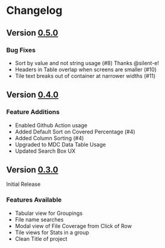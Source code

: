 # Changelog

## Version [0.5.0](https://github.com/chiefpansancolt/simplecov-material/releases/tag/0.5.0)

### Bug Fixes
- Sort by value and not string usage (#8) Thanks @silent-e!
- Headers in Table overlap when screens are smaller (#10)
- Tile text breaks out of container at narrower widths (#11)

## Version [0.4.0](https://github.com/chiefpansancolt/simplecov-material/releases/tag/0.4.0)

### Feature Additions
- Enabled Github Action usage
- Added Default Sort on Covered Percentage (#4)
- Added Column Sorting (#4)
- Upgraded to MDC Data Table Usage
- Updated Search Box UX

## Version [0.3.0](https://github.com/chiefpansancolt/simplecov-material/releases/tag/0.3.0)

Initial Release

### Features Available

- Tabular view for Groupings
- File name searches
- Modal view of File Coverage from Click of Row
- Tile views for Stats in a group
- Clean Title of project
